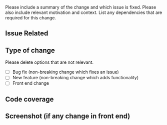 Please include a summary of the change and which issue is fixed. Please also include relevant motivation and context. List any dependencies that are required for this change.

## Issue Related

## Type of change

Please delete options that are not relevant.

- [ ] Bug fix (non-breaking change which fixes an issue)
- [ ] New feature (non-breaking change which adds functionality)
- [ ] Front end change

## Code coverage


## Screenshot (if any change in front end)
